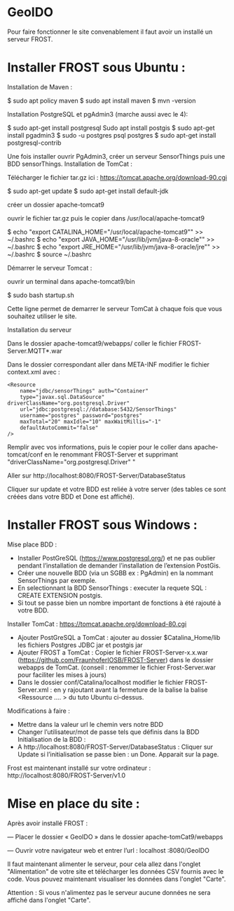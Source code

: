 # GeoIDO

Pour faire fonctionner le site convenablement il faut avoir un installé un serveur FROST. 

# Installer FROST sous Ubuntu : 

Installation de Maven :

$ sudo apt policy maven
$ sudo apt install maven
$ mvn -version

Installation PostgreSQL et pgAdmin3  (marche aussi avec le 4):

$ sudo apt-get install postgresql
Sudo apt install postgis
$ sudo apt-get install pgadmin3
$ sudo -u postgres psql postgres
$ sudo apt-get install postgresql-contrib

Une fois installer ouvrir PgAdmin3, créer un serveur SensorThings puis une BDD sensorThings.
Installation de TomCat :

Télécharger le fichier tar.gz ici :  https://tomcat.apache.org/download-90.cgi

$ sudo apt-get update
$ sudo apt-get install default-jdk

créer un dossier apache-tomcat9

ouvrir le fichier tar.gz puis le copier dans /usr/local/apache-tomcat9

$ echo "export CATALINA_HOME="/usr/local/apache-tomcat9"" >> ~/.bashrc
$ echo "export JAVA_HOME="/usr/lib/jvm/java-8-oracle"" >> ~/.bashrc
$ echo "export JRE_HOME="/usr/lib/jvm/java-8-oracle/jre"" >> ~/.bashrc
$ source ~/.bashrc

Démarrer le serveur Tomcat :

ouvrir un terminal dans apache-tomcat9/bin

$ sudo bash startup.sh 

Cette ligne permet de demarrer le serveur TomCat à chaque fois que vous souhaitez utiliser le site.

Installation du serveur

Dans le dossier apache-tomcat9/webapps/ coller le fichier FROST-Server.MQTT*.war

Dans le dossier correspondant aller dans META-INF modifier le fichier context.xml avec :

    <Resource
        name="jdbc/sensorThings" auth="Container"
        type="javax.sql.DataSource" driverClassName="org.postgresql.Driver"
        url="jdbc:postgresql://database:5432/SensorThings"
        username="postgres" password="postgres"
        maxTotal="20" maxIdle="10" maxWaitMillis="-1"
        defaultAutoCommit="false"
    />
    
Remplir avec vos informations, puis le copier pour le coller dans apache-tomcat/conf en le renommant FROST-Server et supprimant "driverClassName="org.postgresql.Driver" "

Aller sur http://localhost:8080/FROST-Server/DatabaseStatus

Cliquer sur update et votre BDD est reliée à votre server (des tables ce sont créées dans votre BDD et Done est affiché).

# Installer FROST sous Windows : 

Mise place BDD :

- Installer PostGreSQL (https://www.postgresql.org/) et ne pas oublier pendant l’installation de demander l’installation de l’extension PostGis.
- Créer une nouvelle BDD (via un SGBB ex : PgAdmin) en la nommant SensorThings par exemple.
- En selectionnant la BDD SensorThings : executer la requete SQL : CREATE EXTENSION postgis.
- Si tout se passe bien un nombre important de fonctions à été rajouté à votre BDD.

Installer TomCat : https://tomcat.apache.org/download-80.cgi

- Ajouter PostGreSQL a TomCat : ajouter au dossier $Catalina_Home/lib les fichiers Postgres JDBC jar et postgis jar
- Ajouter FROST a TomCat : Copier le fichier FROST-Server-x.x.war (https://github.com/FraunhoferIOSB/FROST-Server) dans le dossier webapps de TomCat. (conseil : renommer le fichier Frost-Server.war pour faciliter les mises à jours)
- Dans le dossier conf/Catalina/localhost modifier le fichier FROST-Server.xml : en y rajoutant avant la fermeture de la balise </Context> la balise <Ressource .... > du tuto Ubuntu ci-dessus.


Modifications à faire :

- Mettre dans la valeur url le chemin vers notre BDD
- Changer l’utilisateur/mot de passe tels que définis dans la BDD
Initialisation de la BDD :
- A http://localhost:8080/FROST-Server/DatabaseStatus : Cliquer sur Update si l’initialisation se passe bien : un Done. Apparait sur la page.

Frost est maintenant installé sur votre ordinateur : http://localhost:8080/FROST-Server/v1.0

# Mise en place du site : 

Après avoir installé FROST :

— Placer le dossier « GeoIDO » dans le dossier apache-tomCat9/webapps

— Ouvrir votre navigateur web et entrer l’url : localhost :8080/GeoIDO

Il faut maintenant alimenter le serveur, pour cela allez dans l'onglet "Alimentation" de votre site et télécharger les données CSV fournis avec le code. Vous pouvez maintenant visualiser les données dans l'onglet "Carte". 

Attention : Si vous n'alimentez pas le serveur aucune données ne sera affiché dans l'onglet "Carte". 


